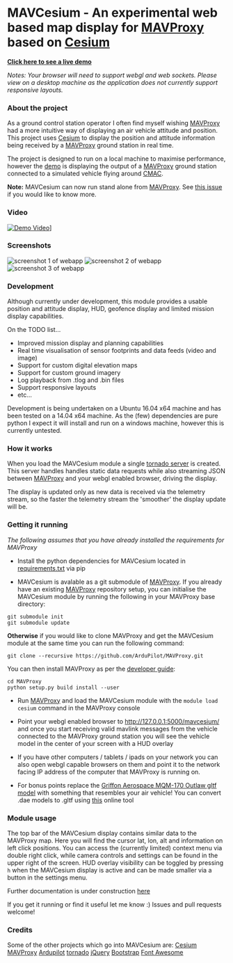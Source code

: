 # MAVCesium - An experimental web based map display for [MAVProxy](https://github.com/ArduPilot/MAVProxy) based on [Cesium](https://github.com/AnalyticalGraphicsInc/cesium)
**[ Click here to see a live demo ](http://MAVCesium.io/)**

*Notes: Your browser will need to support webgl and web sockets. Please view on a desktop machine as the application does not currently support responsive layouts.*


### About the project
As a ground control station operator I often find myself wishing [MAVProxy](https://github.com/ArduPilot/MAVProxy) had a more intuitive way of displaying an air vehicle attitude and position. This project uses [Cesium](https://github.com/AnalyticalGraphicsInc/cesium) to display the position and attitude information being received by a [MAVProxy](https://github.com/ArduPilot/MAVProxy) ground station in real time.

The project is designed to run on a local machine to maximise performance, however the [demo](http://www.MAVCesium.io/) is displaying the output of a [MAVProxy](https://github.com/Dronecode/MAVProxy) ground station connected to a simulated vehicle flying around [CMAC](https://www.google.com.au/maps/place/Canberra+Model+Aircraft+Club+Flying+Field/@-35.362771,149.1636837,945m/data=!3m1!1e3!4m5!3m4!1s0x6b164b893600af05:0xa5e0eae0c1fb648e!8m2!3d-35.3627754!4d149.1658777).

**Note:** MAVCesium can now run stand alone from [MAVProxy](https://github.com/ArduPilot/MAVProxy). See [this issue](https://github.com/SamuelDudley/MAVCesium/issues/26) if you would like to know more.

### Video
[![Demo Video](https://img.youtube.com/vi/LdBDePADmc0/0.jpg)](https://www.youtube.com/watch?v=LdBDePADmc0)]

### Screenshots
![screenshot 1 of webapp](https://github.com/SamuelDudley/MAVCesium/blob/gh-pages/screenshots/CMAC_HUD.png "screenshot with HUD")
![screenshot 2 of webapp](https://github.com/SamuelDudley/MAVCesium/blob/gh-pages/screenshots/CMAC_SMALL_HUD.png "screenshot with small HUD")
![screenshot 3 of webapp](https://github.com/SamuelDudley/MAVCesium/blob/gh-pages/screenshots/SENSOR_FOOTPRINT.png  "screenshot with sensor footprint")


### Development
Although currently under development, this module provides a usable position and attitude display, HUD, geofence display and limited mission display capabilities.
 
On the TODO list...
* Improved mission display and planning capabilities
* Real time visualisation of sensor footprints and data feeds (video and image)
* Support for custom digital elevation maps
* Support for custom ground imagery
* Log playback from .tlog and .bin files
* Support responsive layouts
* etc...

Development is being undertaken on a Ubuntu 16.04 x64 machine and has been tested on a 14.04 x64 machine. As the (few) dependencies are pure python I expect it will install and run on a windows machine, however this is currently untested.

### How it works
When you load the MAVCesium module a single [tornado server](http://www.tornadoweb.org/en/stable/) is created. This server handles handles static data requests while also streaming JSON between [MAVProxy](https://github.com/ArduPilot/MAVProxy) and your webgl enabled browser, driving the display.

The display is updated only as new data is received via the telemetry stream, so the faster the telemetry stream the 'smoother' the display update will be.

### Getting it running
*The following assumes that you have already installed the requirements for MAVProxy*

* Install the python dependencies for MAVCesium located in [requirements.txt](https://github.com/SamuelDudley/MAVCesium/blob/master/requirements.txt) via pip

* MAVCesium is avalable as a git submodule of [MAVProxy](https://github.com/ArduPilot/MAVProxy). If you already have an existing [MAVProxy](https://github.com/ArduPilot/MAVProxy) repository setup, you can initialise the MAVCesium module by running the following in your MAVProxy base directory:
 ```
 git submodule init
 git submodule update
 ```

 **Otherwise** if you would like to clone MAVProxy and get the MAVCesium module at the same time you can run the following command:
 ```
 git clone --recursive https://github.com/ArduPilot/MAVProxy.git
 ```
 You can then install MAVProxy as per the [developer guide](http://ardupilot.github.io/MAVProxy/html/development/index.html):
 ```
 cd MAVProxy
 python setup.py build install --user
 ```
* Run [MAVProxy](https://github.com/ArduPilot/MAVProxy) and load the MAVCesium module with the `module load cesium` command in the MAVProxy console
* Point your webgl enabled browser to http://127.0.0.1:5000/mavcesium/ and once you start receiving valid mavlink messages from the vehicle connected to the MAVProxy ground station you will see the vehicle model in the center of your screen with a HUD overlay

* If you have other computers / tablets / ipads on your network you can also open webgl capable browsers on them and point it to the network facing IP address of the computer that MAVProxy is running on.
* For bonus points replace the [Griffon Aerospace MQM-170 Outlaw gltf model](https://github.com/SamuelDudley/MAVCesium/blob/master/mavproxy_cesium/app/static/DST/models/rat.gltf) with something that resembles your air vehicle! You can convert .dae models to .gltf using [this](https://cesiumjs.org/convertmodel.html) online tool

### Module usage
The top bar of the MAVCesium display contains similar data to the MAVProxy map. Here you will find the cursor lat, lon, alt and information on left click positions.
You can access the (currently limited) context menu via double right click, while camera controls and settings can be found in the upper right of the screen.
HUD overlay visibility can be toggled by pressing `h` when the MAVCesium display is active and can be made smaller via a button in the settings menu.

Further documentation is under construction [here](http://samueldudley.github.io/MAVCesium/)

If you get it running or find it useful let me know :) Issues and pull requests welcome!


### Credits
Some of the other projects which go into MAVCesium are:
[Cesium](https://github.com/AnalyticalGraphicsInc/cesium)
[MAVProxy](https://github.com/ArduPilot/MAVProxy)
[Ardupilot](http://ardupilot.org/ardupilot/index.html)
[tornado](http://www.tornadoweb.org/en/stable/)
[jQuery](https://jquery.com/)
[Bootstrap](http://getbootstrap.com/)
[Font Awesome](http://fontawesome.io/)
